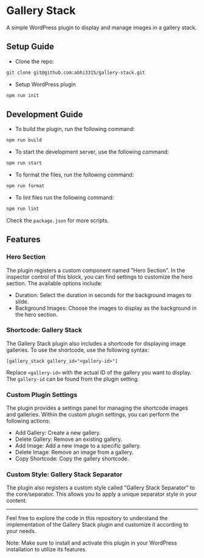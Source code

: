 # Gallery Stack

A simple WordPress plugin to display and manage images in a gallery stack.

## Setup Guide

- Clone the repo:

```bash
git clone git@github.com:abhi3315/gallery-stack.git
```

- Setup WordPress plugin

```bash
npm run init
```

## Development Guide

- To build the plugin, run the following command:

```bash
npm run build
```

- To start the development server, use the following command:

```bash
npm run start
```

- To format the files, run the following command:

```bash
npm run format
```

- To lint files run the following command:

```bash
npm run lint
```

Check the `package.json` for more scripts.

## Features

### Hero Section

The plugin registers a custom component named "Hero Section". In the inspector control of this block, you can find settings to customize the hero section. The available options include:

- Duration: Select the duration in seconds for the background images to slide.
- Background Images: Choose the images to display as the background in the hero section.

### Shortcode: Gallery Stack

The Gallery Stack plugin also includes a shortcode for displaying image galleries. To use the shortcode, use the following syntax:

```text
[gallery_stack gallery_id="<gallery-id>"]
```

Replace `<gallery-id>` with the actual ID of the gallery you want to display. The `gallery-id` can be found from the plugin setting.

### Custom Plugin Settings

The plugin provides a settings panel for managing the shortcode images and galleries. Within the custom plugin settings, you can perform the following actions:

- Add Gallery: Create a new gallery.
- Delete Gallery: Remove an existing gallery.
- Add Image: Add a new image to a specific gallery.
- Delete Image: Remove an image from a gallery.
- Copy Shortcode: Copy the gallery shortcode.

### Custom Style: Gallery Stack Separator

The plugin also registers a custom style called "Gallery Stack Separator" to the core/separator. This allows you to apply a unique separator style in your content.

---

Feel free to explore the code in this repository to understand the implementation of the Gallery Stack plugin and customize it according to your needs.

Note: Make sure to install and activate this plugin in your WordPress installation to utilize its features.
